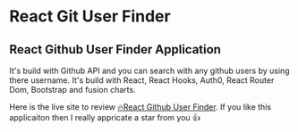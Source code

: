 # React Git User Finder

## React Github User Finder Application

It's build with Github API and you can search with any github users by using there username. It's build with React, React Hooks, Auth0, React Router Dom, Bootstrap and fusion charts.

Here is the live site to review [:fire:React Github User Finder](https://react-gituserfinder.netlify.app/).
If you like this applicaiton then I really appricate a star from you :thumbsup:

